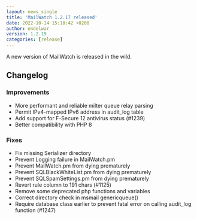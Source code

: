 ```yaml
---
layout: news_single
title: 'MailWatch 1.2.17 released'
date: 2022-10-14 15:18:42 +0200
author: endelwar
version: 1.2.19
categories: [release]
---
```


A new version of MailWatch is released in the wild.

## Changelog
### Improvements
- More performant and reliable milter queue relay parsing
- Permit IPv4-mapped IPv6 address in audit_log table
- Add support for F-Secure 12 antivirus status (#1239)
- Better compatibility with PHP 8

### Fixes
- Fix missing Serializer directory
- Prevent Logging failure in MailWatch.pm
- Prevent MailWatch.pm from dying prematurely
- Prevent SQLBlackWhiteList.pm from dying prematurely
- Prevent SQLSpamSettings.pm from dying prematurely
- Revert rule column to 191 chars (#1125)
- Remove some deprecated php functions and variables
- Correct directory check in msmail genericqueue()
- Require database class earlier to prevent fatal error on calling audit_log function (#1247)
